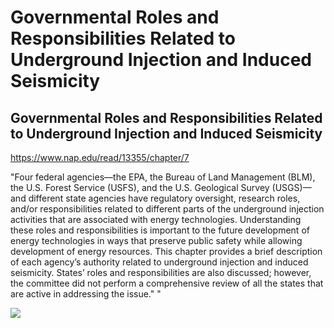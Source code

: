 # Governmental Roles and Responsibilities Related to Underground Injection and Induced Seismicity

## Governmental Roles and Responsibilities Related to Underground Injection and Induced Seismicity

https://www.nap.edu/read/13355/chapter/7

"Four federal agencies—the EPA, the Bureau of Land Management (BLM), the U.S. Forest Service (USFS), and the U.S. Geological Survey (USGS)—and different state agencies have regulatory oversight, research roles, and/or responsibilities related to different parts of the underground injection activities that are associated with energy technologies. Understanding these roles and responsibilities is important to the future development of energy technologies in ways that preserve public safety while allowing development of energy resources. This chapter provides a brief description of each agency’s authority related to underground injection and induced seismicity. States’ roles and responsibilities are also discussed; however, the committee did not perform a comprehensive review of all the states that are active in addressing the issue."
"

![](../assets/images/primacy.png)
